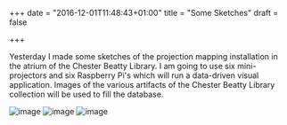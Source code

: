 +++
date = "2016-12-01T11:48:43+01:00"
title = "Some Sketches"
draft = false

+++

Yesterday I made some sketches of the projection mapping installation in the atrium of the Chester Beatty Library. I am going to use six mini-projectors and six Raspberry Pi's which will run a data-driven visual application. Images of the various artifacts of the Chester Beatty Library collection will be used to fill the database.

![image](postimages/sketch-a.jpg)
![image](postimages/sketch-c.jpg)
![image](postimages/sketch-d.jpg)
